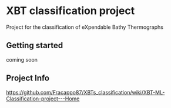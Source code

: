 # XBT classification project
Project for the classification of eXpendable Bathy Thermographs

## Getting started
coming soon

## Project Info
https://github.com/Fracappo87/XBTs_classification/wiki/XBT-ML-Classification-project---Home
